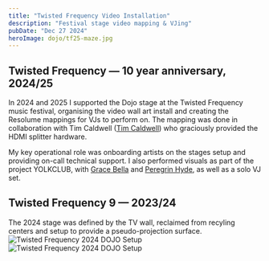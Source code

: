 ```yaml
---
title: "Twisted Frequency Video Installation"
description: "Festival stage video mapping & VJing"
pubDate: "Dec 27 2024"
heroImage: dojo/tf25-maze.jpg
---
```


## Twisted Frequency — 10 year anniversary, 2024/25

In 2024 and 2025 I supported the Dojo stage at the Twisted Frequency music festival, organising the video wall art install and creating the Resolume mappings for VJs to perform on.
The mapping was done in collaboration with Tim Caldwell ([Tim Caldwell](https://cyberboy666.com/)) who graciously provided the HDMI splitter hardware.

My key operational role was onboarding artists on the stages setup and providing on-call technical support.
I also performed visuals as part of the project YOLKCLUB, with [Grace Bella](https://www.gracebella.co.nz/) and [Peregrin Hyde](https://www.perescope.co.nz/), as well as a solo VJ set.

## Twisted Frequency 9 — 2023/24

The 2024 stage was defined by the TV wall, reclaimed from recyling centers and setup to provide a pseudo-projection surface.
![Twisted Frequency 2024 DOJO Setup](dojo/tf24-3.png)
![Twisted Frequency 2024 DOJO Setup](dojo/tf24-2.png)
